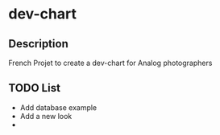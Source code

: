 # dev-chart

## Description

French Projet to create a dev-chart for Analog photographers


## TODO List
- Add database example
- Add a new look
- 

